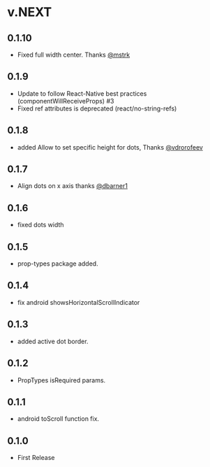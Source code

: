 # v.NEXT

## 0.1.10
* Fixed full width center. Thanks [@mstrk](https://github.com/mstrk)

## 0.1.9
* Update to follow React-Native best practices (componentWillReceiveProps) #3
* Fixed ref attributes is deprecated (react/no-string-refs)

## 0.1.8
* added Allow to set specific height for dots, Thanks [@vdrorofeev](https://github.com/vdrorofeev)

## 0.1.7
* Align dots on x axis thanks [@dbarner1](https://github.com/dbarner1)

## 0.1.6
* fixed dots width

## 0.1.5
* prop-types package added.

## 0.1.4
* fix android showsHorizontalScrollIndicator

## 0.1.3
* added active dot border.

## 0.1.2
* PropTypes isRequired params.

## 0.1.1
* android toScroll function fix.

## 0.1.0
* First Release
